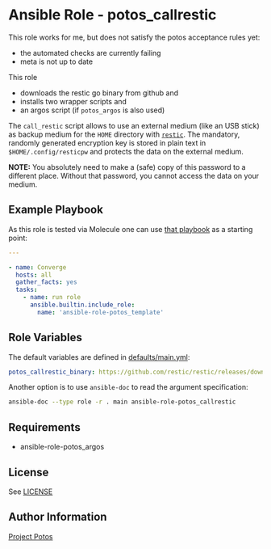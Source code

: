 
# Ansible Role - potos\_callrestic

This role works for me, but does not satisfy the potos acceptance rules yet:

* the automated checks are currently failing
* meta is not up to date

This role

* downloads the restic go binary from github and
* installs two wrapper scripts and
* an argos script (if `potos_argos` is also used)

The `call_restic` script allows to use an external medium (like an
USB stick) as backup medium for the `HOME` directory with
[`restic`](https://github.com/restic/restic). The mandatory,
randomly generated encryption key is stored in plain text
in `$HOME/.config/resticpw` and protects
the data on the external medium.

**NOTE:** You absolutely need to make a (safe) copy of this password
to a different place. Without that password, you cannot access the
data on your medium.

## Example Playbook

As this role is tested via Molecule one can use [that
playbook](./molecule/default/converge.yml) as a starting point:

```yaml
---

- name: Converge
  hosts: all
  gather_facts: yes
  tasks:
    - name: run role
      ansible.builtin.include_role:
        name: 'ansible-role-potos_template'
```

## Role Variables

The default variables are defined in [defaults/main.yml](./defaults/main.yml):

```yaml
potos_callrestic_binary: https://github.com/restic/restic/releases/download/v0.16.4/restic_0.16.4_linux_amd64.bz2
```

Another option is to use `ansible-doc` to read the argument specification:

```sh
ansible-doc --type role -r . main ansible-role-potos_callrestic
```

## Requirements

* ansible-role-potos_argos

## License

See [LICENSE](./LICENSE)

## Author Information

[Project Potos](https://github.com/projectpotos)

